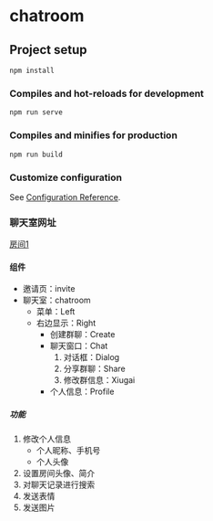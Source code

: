 # chatroom

## Project setup
```
npm install
```

### Compiles and hot-reloads for development
```
npm run serve
```

### Compiles and minifies for production
```
npm run build
```

### Customize configuration
See [Configuration Reference](https://cli.vuejs.org/config/).

### 聊天室网址
[房间1](http://39.106.119.191/invite.html?roomid=1)

#### 组件  

- 邀请页：invite
- 聊天室：chatroom
	- 菜单：Left
	- 右边显示：Right
		- 创建群聊：Create
		- 聊天窗口：Chat
			1. 对话框：Dialog
			1. 分享群聊：Share
			1. 修改群信息：Xiugai
		- 个人信息：Profile

##### 功能
1. 修改个人信息
    - 个人昵称、手机号
    - 个人头像
2. 设置房间头像、简介  
3. 对聊天记录进行搜索  
4. 发送表情  
5. 发送图片
